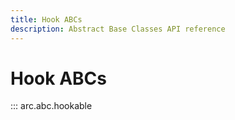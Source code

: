 ```yaml
---
title: Hook ABCs
description: Abstract Base Classes API reference
---
```


# Hook ABCs

::: arc.abc.hookable
